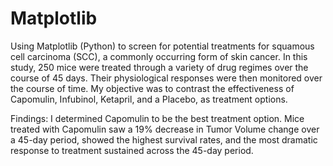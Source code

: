 # Matplotlib

Using Matplotlib (Python) to screen for potential treatments for squamous cell carcinoma (SCC), a commonly occurring form of skin cancer. In this study, 250 mice were treated through a variety of drug regimes over the course of 45 days. Their physiological responses were then monitored over the course of time. My objective was to contrast the effectiveness of Capomulin, Infubinol, Ketapril, and a Placebo, as treatment options. 

Findings:
I determined Capomulin to be the best treatment option. Mice treated with Capomulin saw a 19% decrease in Tumor Volume change over a 45-day period, showed the highest survival rates, and the most dramatic response to treatment sustained across the 45-day period. 
